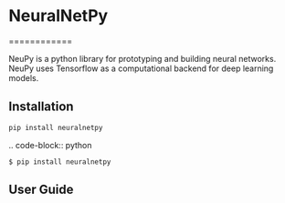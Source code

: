 # NeuralNetPy 
============

NeuPy is a python library for prototyping and building neural networks. NeuPy uses Tensorflow as a computational backend for deep learning models.

Installation
------------
```python
pip install neuralnetpy
```

.. code-block:: python

    $ pip install neuralnetpy

User Guide
----------
